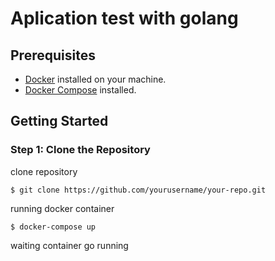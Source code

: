 # Aplication test with golang

## Prerequisites

- [Docker](https://www.docker.com/) installed on your machine.
- [Docker Compose](https://docs.docker.com/compose/) installed.

## Getting Started

### Step 1: Clone the Repository

clone repository

```text
$ git clone https://github.com/yourusername/your-repo.git
```

running docker container

```text
$ docker-compose up
```

waiting container go running
